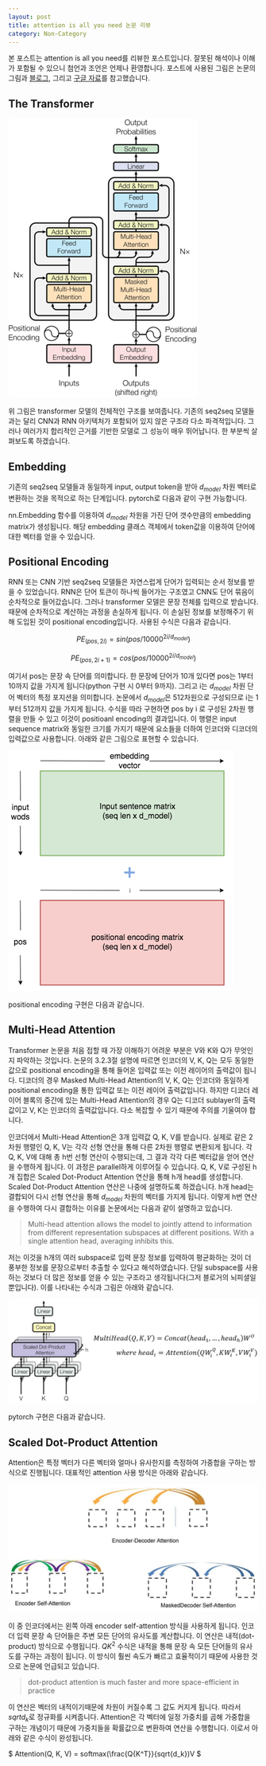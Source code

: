 ```yaml
---
layout: post
title: attention is all you need 논문 리뷰
category: Non-Category
---
```


본 포스트는 attention is all you need를 리뷰한 포스트입니다.
잘못된 해석이나 이해가 포함될 수 있으니 첨언과 조언은 언제나 환영합니다.
포스트에 사용된 그림은 논문의 그림과 [블로그](https://towardsdatascience.com/how-to-code-the-transformer-in-pytorch-24db27c8f9ec), 그리고 [구글 자료](https://drive.google.com/file/d/0B8BcJC1Y8XqobGNBYVpteDdFOWc/view)를 참고했습니다.

## The Transformer

![](/public/img/attention_is_all_you_need_figure1.JPG "Figure1 of attention is all you need 논문 리뷰")

위 그림은 transformer 모델의 전체적인 구조를 보여줍니다.
기존의 seq2seq 모델들과는 달리 CNN과 RNN 아키텍처가 포함되어 있지 않은 구조라 다소 파격적입니다.
그러나 여러가지 합리적인 근거를 기반한 모델로 그 성능이 매우 뛰어납니다.
한 부분씩 살펴보도록 하겠습니다.

## Embedding

기존의 seq2seq 모델들과 동일하게 input, output token을 받아 $d_{model}$ 차원 벡터로 변환하는 것을 목적으로 하는 단계입니다.
pytorch로 다음과 같이 구현 가능합니다.

<script src="https://gist.github.com/kh-mo/72919f0ecb434a0fe27551f880394f4e.js"></script>

nn.Embedding 함수를 이용하여 $d_{model}$ 차원을 가진 단어 갯수만큼의 embedding matrix가 생성됩니다.
해당 embedding 클래스 객체에서 token값을 이용하여 단어에 대한 벡터를 얻을 수 있습니다.

## Positional Encoding

RNN 또는 CNN 기반 seq2seq 모델들은 자연스럽게 단어가 입력되는 순서 정보를 받을 수 있었습니다.
RNN은 단어 토큰이 하나씩 들어가는 구조였고 CNN도 단어 묶음이 순차적으로 들어갔습니다.
그러나 transformer 모델은 문장 전체를 입력으로 받습니다.
때문에 순차적으로 계산하는 과정을 손실하게 됩니다.
이 손실된 정보를 보정해주기 위해 도입된 것이 positional encoding입니다.
사용된 수식은 다음과 같습니다.

$$ PE_{(pos, 2i)} = sin(pos/10000^{2i/d_{model}}) $$

$$ PE_{(pos, 2i+1)} = cos(pos/10000^{2i/d_{model}}) $$

여기서 pos는 문장 속 단어를 의미합니다.
한 문장에 단어가 10개 있다면 pos는 1부터 10까지 값을 가지게 됩니다(python 구현 시 0부터 9까지).
그리고 i는 $d_{model}$ 차원 단어 벡터의 특정 포지션을 의미합니다.
논문에서 $d_{model}$은 512차원으로 구성되므로 i는 1부터 512까지 값을 가지게 됩니다.
수식을 따라 구현하면 pos by i 로 구성된 2차원 행렬을 만들 수 있고 이것이 positioanl encoding의 결과입니다.
이 행렬은 input sequence matrix와 동일한 크기를 가지기 때문에 요소들을 더하여 인코더와 디코더의 입력값으로 사용합니다.
아래와 같은 그림으로 표현할 수 있습니다. 

![](/public/img/attention_is_all_you_need_figure2.JPG "Figure2 of attention is all you need 논문 리뷰")

positional encoding 구현은 다음과 같습니다.

<script src="https://gist.github.com/kh-mo/6a774bba6ae97a507b80810351602584.js"></script>

## Multi-Head Attention

Transformer 논문을 처음 접할 때 가장 이해하기 어려운 부분은 V와 K와 Q가 무엇인지 파악하는 것입니다.
논문의 3.2.3절 설명에 따르면 인코더의 V, K, Q는 모두 동일한 값으로 positional encoding을 통해 들어온 입력값 또는 이전 레이어의 출력값이 됩니다.
디코더의 경우 Masked Multi-Head Attention의 V, K, Q는 인코더와 동일하게 positional encoding을 통한 입력값 또는 이전 레이어 출력값입니다.
하지만 디코더 레이어 블록의 중간에 있는 Multi-Head Attention의 경우 Q는 디코더 sublayer의 출력값이고 V, K는 인코더의 출력값입니다.
다소 복잡할 수 있기 때문에 주의를 기울여야 합니다.

인코더에서 Multi-Head Attention은 3개 입력값 Q, K, V를 받습니다.
실제로 같은 2차원 행렬인 Q, K, V는 각각 선형 연산을 통해 다른 2차원 행렬로 변환되게 됩니다.
각 Q, K, V에 대해 총 h번 선형 연산이 수행되는데, 그 결과 각각 다른 벡터값을 얻어 연산을 수행하게 됩니다.
이 과정은 parallel하게 이루어질 수 있습니다.
Q, K, V로 구성된 h개 집합은 Scaled Dot-Product Attention 연산을 통해 h개 head를 생성합니다.
Scaled Dot-Product Attention 연산은 나중에 설명하도록 하겠습니다.
h개 head는 결합되어 다시 선형 연산을 통해 $d_{model}$ 차원의 벡터를 가지게 됩니다.
이렇게 h번 연산을 수행하여 다시 결합하는 이유를 논문에서는 다음과 같이 설명하고 있습니다.

> Multi-head attention allows the model to jointly attend to information from different representation subspaces at different positions. With a single attention head, averaging inhibits this.

저는 이것을 h개의 여러 subspace로 입력 문장 정보를 입력하여 평균화하는 것이 더 풍부한 정보를 문장으로부터 추출할 수 있다고 해석하였습니다.
단일 subspace를 사용하는 것보다 더 많은 정보를 얻을 수 있는 구조라고 생각됩니다(그저 블로거의 뇌피셜일 뿐입니다).
이를 나타내는 수식과 그림은 아래와 같습니다.
 
![](/public/img/attention_is_all_you_need_figure3.JPG "Figure3 of attention is all you need 논문 리뷰")

pytorch 구현은 다음과 같습니다.

<script src="https://gist.github.com/kh-mo/e0a0116b01f3091c7b5146fd7abc3a66.js"></script>

## Scaled Dot-Product Attention

Attention은 특정 벡터가 다른 벡터와 얼마나 유사한지를 측정하여 가중합을 구하는 방식으로 진행됩니다.
대표적인 attention 사용 방식은 아래와 같습니다.

![](/public/img/attention_is_all_you_need_figure4.JPG "Figure4 of attention is all you need 논문 리뷰")

이 중 인코더에서는 왼쪽 아래 encoder self-attention 방식을 사용하게 됩니다.
인코더 입력 문장 속 단어들은 주변 모든 단어의 유사도를 계산합니다.
이 연산은 내적(dot-product) 방식으로 수행됩니다.
$Q{K^2}$ 수식은 내적을 통해 문장 속 모든 단어들의 유사도를 구하는 과정이 됩니다.
이 방식이 훨씬 속도가 빠르고 효율적이기 때문에 사용한 것으로 논문에 언급되고 있습니다.

> dot-product attention is much faster and more space-efficient in practice

이 연산은 벡터의 내적이기때문에 차원이 커질수록 그 값도 커지게 됩니다.
따라서 $sqrt{d_k}$로 정규화를 시켜줍니다.
Attention은 각 벡터에 일정 가중치를 곱해 가중합을 구하는 개념이기 때문에 가중치들을 확률값으로 변환하여 연산을 수행합니다.
이로서 아래와 같은 수식이 완성됩니다.

$ Attention(Q, K, V) = softmax(\frac{Q{K^T}}{sqrt{d_k})V $ 
 
